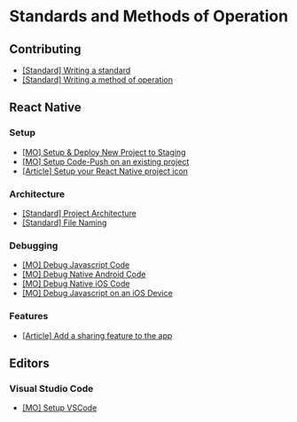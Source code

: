 # Standards and Methods of Operation

## Contributing
- [[Standard] Writing a standard](contributing/standard.s.md)
- [[Standard] Writing a method of operation](contributing/mo.s.md)

## React Native

### Setup
- [[MO] Setup & Deploy New Project to Staging](react-native/setup/setup-and-deploy-new-project-to-staging.md) 
- [[MO] Setup Code-Push on an existing project](react-native/setup/setup-code-push.mo.md)
- [[Article] Setup your React Native project icon](https://blog.bam.tech/developper-news/change-your-react-native-app-icons-in-a-single-command-line)

### Architecture
- [[Standard] Project Architecture](react-native/architecture/project-architecture.s.md)
- [[Standard] File Naming](react-native/architecture/file-naming.s.md)

### Debugging

- [[MO] Debug Javascript Code](react-native/debugging/debug-javascript.mo.md)
- [[MO] Debug Native Android Code](react-native/debugging/debug-native-android.mo.md)
- [[MO] Debug Native iOS Code](react-native/debugging/debug-native-ios.mo.md)
- [[MO] Debug Javascript on an iOS Device](react-native/debugging/debug-javascript-ios-device.mo.md)

### Features

- [[Article] Add a sharing feature to the app](https://blog.bam.tech/developper-news/sharing-content-with-react-native)

## Editors

### Visual Studio Code

- [[MO] Setup VSCode](editors/vscode/setup-vscode.mo.md)
